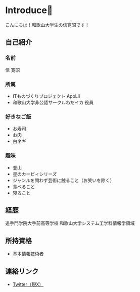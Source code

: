 # Introduce🥳

こんにちは！和歌山大学生の信寛昭です！

## 自己紹介

  ### 名前
  信 寛昭

  ### 所属
  - ITものづくりプロジェクト AppLii  
  - 和歌山大学非公認サークルわだイカ 役員  

  ### 好きなご飯
  - お寿司
  - お肉
  - 白ネギ

  ### 趣味
  - 登山  
  - 星のカービィシリーズ  
  - ジャンルを問わず芸術に触ること（お笑いを除く）  
  - 食べること
  - 寝ること

## 経歴  
  追手門学院大手前高等学校
  和歌山大学システム工学科情報学領域

## 所持資格
  - 基本情報技術者

## 連絡リンク
  - [Twitter（現X）](https://x.com/AltHiroaki)